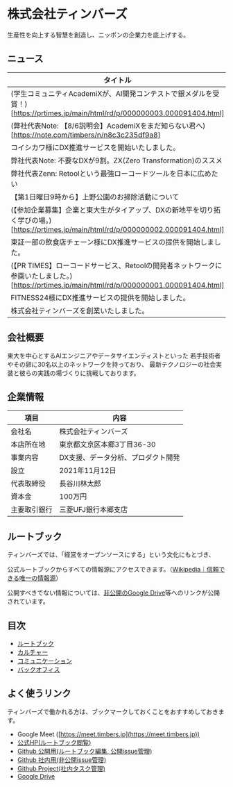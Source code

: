 # 株式会社ティンバーズ

生産性を向上する智慧を創造し、ニッポンの企業力を底上げする。

## ニュース
|タイトル |日付　|
|----------|----------|
| (学生コミュニティAcademiXが、AI開発コンテストで銀メダルを受賞！)[https://prtimes.jp/main/html/rd/p/000000003.000091404.html] |	2022/09/20 |
| (弊社代表Note: 【8/6説明会】AcademiXをまだ知らない君へ)[https://note.com/timbers/n/n8c3c235df9a8] |	2022/08/01 |
|コイシカワ様にDX推進サービスを開始いたしました。| 2022/07/31 |
|弊社代表Note: 不要なDXが9割。ZX(Zero Transformation)のススメ	|2022/07/02|
|弊社代表Zenn: Retoolという最強ローコードツールを日本に広めたい	|2022/06/24|
|【第1日曜日9時から】上野公園のお掃除活動について	|2022/06/01|
|(【参加企業募集】企業と東大生がタイアップ、DXの新地平を切り拓く学びの場。)[https://prtimes.jp/main/html/rd/p/000000002.000091404.html]	|2022/04/04|
|東証一部の飲食店チェーン様にDX推進サービスの提供を開始しました。	|2022/02/01|
|(【PR TIMES】ローコードサービス、Retoolの開発者ネットワークに参画いたしました。)[https://prtimes.jp/main/html/rd/p/000000001.000091404.html]	|2021/12/21|
|FITNESS24様にDX推進サービスの提供を開始しました。	|2021/11/15|
| 株式会社ティンバーズを創業いたしました。	|2021/11/08|

## 会社概要

東大を中心とするAIエンジニアやデータサイエンティストといった
若手技術者やその卵に30名以上のネットワークを持っており、
最新テクノロジーの社会実装と彼らの実践の場づくりに挑戦しております。

## 企業情報

|項目 |内容　|
|----------|----------|
| 会社名 | 株式会社ティンバーズ |
| 本店所在地 | 東京都文京区本郷3丁目36-30 | 
| 事業内容 | DX支援、データ分析、プロダクト開発 |
| 設立 | 2021年11月12日 |
| 代表取締役 | 長谷川林太郎 |
| 資本金 | 100万円 |
| 主要取引銀行 | 三菱UFJ銀行本郷支店 |


## ルートブック

ティンバーズでは、「経営をオープンソースにする」という文化にもとづき、

公式ルートブックからすべての情報源にアクセスできます。（[Wikipedia｜信頼できる唯一の情報源](https://ja.wikipedia.org/wiki/%E4%BF%A1%E9%A0%BC%E3%81%A7%E3%81%8D%E3%82%8B%E5%94%AF%E4%B8%80%E3%81%AE%E6%83%85%E5%A0%B1%E6%BA%90)）

公開すべきでない情報については、[非公開のGoogle Drive](https://drive.google.com/drive/folders/1MSYuoS8Jy3DKdBunYxgdxuuv2d7kHN_L?usp=sharing)等へのリンクが公開されています。

## 目次
* [ルートブック](/01-rootbook)
* [カルチャー](/02-culture)
* [コミュニケーション](/03-communication)
* [バックオフィス](/90-backoffice)

## よく使うリンク
ティンバーズで働かれる方は、ブックマークしておくことをおすすめしておきます。

* Google Meet ([https://meet.timbers.jp](https://meet.timbers.jp))
* [公式HP(ルートブック閲覧)](https://rootbook.timbers.jp)
* [Github 公開用(ルートブック編集, 公開issue管理)](https://github.com/timbers-jp/rootbook)
* [Github 社内用(非公開issue管理)](https://github.com/timbers-jp/internal)
* [Github Project(社内タスク管理)](https://github.com/orgs/timbers-jp/projects/1)
* [Google Drive](https://drive.google.com/drive/folders/1MSYuoS8Jy3DKdBunYxgdxuuv2d7kHN_L?usp=sharing)






